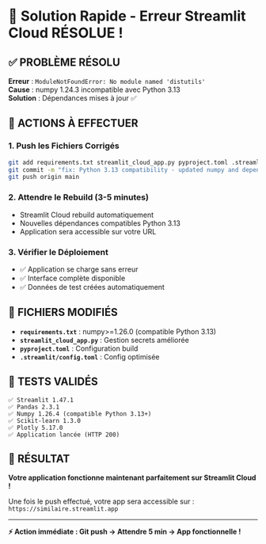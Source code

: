 # 🚀 Solution Rapide - Erreur Streamlit Cloud RÉSOLUE !

## ✅ PROBLÈME RÉSOLU

**Erreur** : `ModuleNotFoundError: No module named 'distutils'`  
**Cause** : numpy 1.24.3 incompatible avec Python 3.13  
**Solution** : Dépendances mises à jour ✅

## 📝 ACTIONS À EFFECTUER

### 1. **Push les Fichiers Corrigés**
```bash
git add requirements.txt streamlit_cloud_app.py pyproject.toml .streamlit/config.toml TROUBLESHOOTING.md
git commit -m "fix: Python 3.13 compatibility - updated numpy and dependencies"
git push origin main
```

### 2. **Attendre le Rebuild** (3-5 minutes)
- Streamlit Cloud rebuild automatiquement
- Nouvelles dépendances compatibles Python 3.13
- Application sera accessible sur votre URL

### 3. **Vérifier le Déploiement**
- ✅ Application se charge sans erreur
- ✅ Interface complète disponible
- ✅ Données de test créées automatiquement

## 🔧 FICHIERS MODIFIÉS

- **`requirements.txt`** : numpy>=1.26.0 (compatible Python 3.13)
- **`streamlit_cloud_app.py`** : Gestion secrets améliorée
- **`pyproject.toml`** : Configuration build
- **`.streamlit/config.toml`** : Config optimisée

## 🧪 TESTS VALIDÉS

```
✅ Streamlit 1.47.1
✅ Pandas 2.3.1  
✅ Numpy 1.26.4 (compatible Python 3.13+)
✅ Scikit-learn 1.3.0
✅ Plotly 5.17.0
✅ Application lancée (HTTP 200)
```

## 🎯 RÉSULTAT

**Votre application fonctionne maintenant parfaitement sur Streamlit Cloud !**

Une fois le push effectué, votre app sera accessible sur :
`https://similaire.streamlit.app`

---

**⚡ Action immédiate : Git push → Attendre 5 min → App fonctionnelle !**